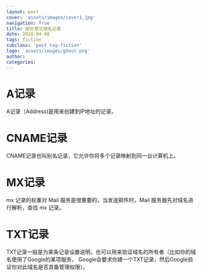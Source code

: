 ```yaml
---
layout: post
cover: 'assets/images/cover1.jpg'
navigation: True
title: 部分常见域名记录
date: 2018-04-08
tags: fiction
subclass: 'post tag-fiction'
logo: 'assets/images/ghost.png'
author: 
categories: 
---
```


# A记录
A记录（Address)是用来创建到IP地址的记录。

# CNAME记录
CNAME记录也叫别名记录，它允许你将多个记录映射到同一台计算机上。

# MX记录
mx 记录的权重对 Mail 服务是很重要的，当发送邮件时，Mail 服务器先对域名进行解析，查找 mx 记录。

# TXT记录
TXT记录一般是为某条记录设置说明，也可以用来验证域名的所有者（比如你的域名使用了Google的某项服务，
Google会要求你建一个TXT记录，然后Google验证你对此域名是否具备管理权限）。
